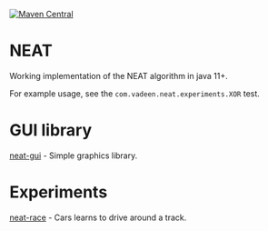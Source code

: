 [![Maven Central](https://maven-badges.herokuapp.com/maven-central/com.vadeen/neat/badge.svg)](https://maven-badges.herokuapp.com/maven-central/com.vadeen/neat)

# NEAT

Working implementation of the NEAT algorithm in java 11+.

For example usage, see the `com.vadeen.neat.experiments.XOR` test.

# GUI library

[neat-gui](https://github.com/FelixStridsberg/neat-gui) - Simple graphics library.


# Experiments

[neat-race](https://github.com/FelixStridsberg/neat-race) - Cars learns to drive around a track.
